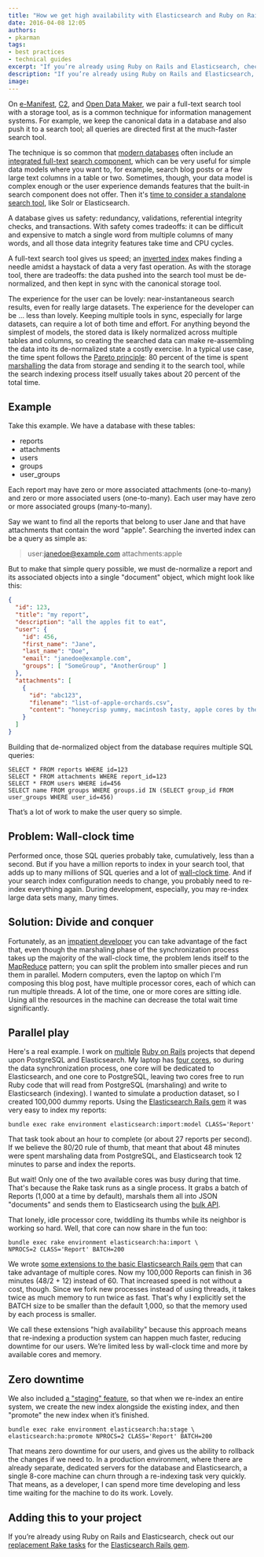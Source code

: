 ```yaml
---
title: "How we get high availability with Elasticsearch and Ruby on Rails"
date: 2016-04-08 12:05
authors:
- pkarman
tags:
- best practices
- technical guides
excerpt: "If you’re already using Ruby on Rails and Elasticsearch, check out our replacement Rake tasks for the Elasticsearch Rails gem."
description: "If you’re already using Ruby on Rails and Elasticsearch, check out our replacement Rake tasks for the Elasticsearch Rails gem."
image:
---
```


On [e-Manifest](https://github.com/18F/e-manifest),
[C2](https://github.com/18F/C2), and [Open Data
Maker](https://github.com/18F/open-data-maker), we pair a full-text
search tool with a storage tool, as is a common technique for
information management systems. For example, we keep the canonical data
in a database and also push it to a search tool; all queries are
directed first at the much-faster search tool.

The technique is so common that [modern
databases](http://www.postgresql.org/docs/current/static/textsearch.html)
often include an [integrated
full-text](http://dev.mysql.com/doc/refman/5.7/en/fulltext-natural-language.html)
[search component](https://www.sqlite.org/fts5.html), which can be
very useful for simple data models where you want to, for example,
search blog posts or a few large text columns in a table or two.
Sometimes, though, your data model is complex enough or the user
experience demands features that the built-in search component does not
offer. Then it's [time to consider a standalone search
tool](https://github.com/18F/C2/issues/865), like Solr or Elasticsearch.

A database gives us safety: redundancy, validations, referential
integrity checks, and transactions. With safety comes tradeoffs: it can
be difficult and expensive to match a single word from multiple columns
of many words, and all those data integrity features take time and CPU
cycles.

A full-text search tool gives us speed; an [inverted
index](https://en.wikipedia.org/wiki/Inverted_index) makes finding a
needle amidst a haystack of data a very fast operation. As with the
storage tool, there are tradeoffs: the data pushed into the search tool
must be de-normalized, and then kept in sync with the canonical storage
tool.

The experience for the user can be lovely: near-instantaneous search
results, even for really large datasets. The experience for the
developer can be ... less than lovely. Keeping multiple tools in sync,
especially for large datasets, can require a lot of both time and
effort. For anything beyond the simplest of models, the stored data is
likely normalized across multiple tables and columns, so creating the
searched data can make re-assembling the data into its de-normalized
state a costly exercise. In a typical use case, the time spent follows
the [Pareto
principle](https://en.wikipedia.org/wiki/Pareto_principle): 80 percent
of the time is spent
[marshalling](https://en.wikipedia.org/wiki/Marshalling_(computer_science))
the data from storage and sending it to the search tool, while the
search indexing process itself usually takes about 20 percent of the
total time.

Example
-------

Take this example. We have a database with these tables:

-   reports
-   attachments
-   users
-   groups
-   user_groups

Each report may have zero or more associated attachments (one-to-many)
and zero or more associated users (one-to-many). Each user may have zero
or more associated groups (many-to-many).

Say we want to find all the reports that belong to user Jane and that
have attachments that contain the word "apple". Searching the inverted
index can be a query as simple as:

> user:janedoe@example.com attachments:apple

But to make that simple query possible, we must de-normalize a report
and its associated objects into a single "document" object, which might
look like this:

```json
{
  "id": 123,
  "title": "my report",
  "description": "all the apples fit to eat",
  "user": {
    "id": 456,
    "first_name": "Jane",
    "last_name": "Doe",
    "email": "janedoe@example.com",
    "groups": [ "SomeGroup", "AnotherGroup" ]
  },
  "attachments": [
    {
      "id": "abc123",
      "filename": "list-of-apple-orchards.csv",
      "content": "honeycrisp yummy, macintosh tasty, apple cores by the bushel"
    }
  ]
}
```

Building that de-normalized object from the database requires multiple
SQL queries:

```
SELECT * FROM reports WHERE id=123
SELECT * FROM attachments WHERE report_id=123
SELECT * FROM users WHERE id=456
SELECT name FROM groups WHERE groups.id IN (SELECT group_id FROM user_groups WHERE user_id=456)
```

That’s a lot of work to make the user query so simple.

Problem: Wall-clock time
------------------------

Performed once, those SQL queries probably take, cumulatively, less than
a second. But if you have a million reports to index in your search
tool, that adds up to many millions of SQL queries and a lot of
[wall-clock time](https://en.wikipedia.org/wiki/Wall-clock_time). And
if your search index configuration needs to change, you probably need to
re-index everything again. During development, especially, you may
re-index large data sets many, many times.

Solution: Divide and conquer
----------------------------

Fortunately, as an [impatient developer](http://threevirtues.com/) you
can take advantage of the fact that, even though the marshaling phase of
the synchronization process takes up the majority of the wall-clock
time, the problem lends itself to the
[MapReduce](https://en.wikipedia.org/wiki/MapReduce) pattern; you can
split the problem into smaller pieces and run them in parallel. Modern
computers, even the laptop on which I'm composing this blog post, have
multiple processor cores, each of which can run multiple threads. A lot
of the time, one or more cores are sitting idle. Using all the resources
in the machine can decrease the total wait time significantly.

Parallel play
-------------

Here's a real example. I work on
[multiple](https://github.com/18F/e-manifest) [Ruby on
Rails](https://github.com/18F/C2) projects that depend upon PostgreSQL
and Elasticsearch. My laptop has [four
cores](http://stackoverflow.com/a/1715612), so during the data
synchronization process, one core will be dedicated to Elasticsearch,
and one core to PostgreSQL, leaving two cores free to run Ruby code that
will read from PostgreSQL (marshaling) and write to Elasticsearch
(indexing). I wanted to simulate a production dataset, so I created
100,000 dummy reports. Using the [Elasticsearch Rails
gem](https://github.com/elastic/elasticsearch-rails) it was very easy
to index my reports:

```
bundle exec rake environment elasticsearch:import:model CLASS='Report'
```

That task took about an hour to complete (or about 27 reports per
second). If we believe the 80/20 rule of thumb, that meant that about 48
minutes were spent marshaling data from PostgreSQL, and Elasticsearch
took 12 minutes to parse and index the reports.

But wait! Only one of the two available cores was busy during that time.
That's because the Rake task runs as a single process. It grabs a batch
of Reports (1,000 at a time by default), marshals them all into JSON
"documents" and sends them to Elasticsearch using the [bulk
API](https://www.elastic.co/guide/en/elasticsearch/reference/current/docs-bulk.html).

That lonely, idle processor core, twiddling its thumbs while its
neighbor is working so hard. Well, that core can now share in the fun
too:

```
bundle exec rake environment elasticsearch:ha:import \
NPROCS=2 CLASS='Report' BATCH=200
```

We wrote [some extensions to the basic Elasticsearch Rails
gem](https://github.com/18F/elasticsearch-rails-ha-gem) that can take
advantage of multiple cores. Now my 100,000 Reports can finish in 36
minutes (48/2 + 12) instead of 60. That increased speed is not without a
cost, though. Since we fork new processes instead of using threads, it
takes twice as much memory to run twice as fast. That's why I explicitly
set the BATCH size to be smaller than the default 1,000, so that the
memory used by each process is smaller.

We call these extensions "high availability" because this approach means
that re-indexing a production system can happen much faster, reducing
downtime for our users. We’re limited less by wall-clock time and more
by available cores and memory.

Zero downtime
-------------

We also included [a "staging"
feature](https://github.com/18F/elasticsearch-indexstager-gem), so that
when we re-index an entire system, we create the new index alongside the
existing index, and then "promote" the new index when it’s finished.

```
bundle exec rake environment elasticsearch:ha:stage \
elasticsearch:ha:promote NPROCS=2 CLASS='Report' BATCH=200
```

That means zero downtime for our users, and gives us the ability to
rollback the changes if we need to. In a production environment, where
there are already separate, dedicated servers for the database and
Elasticsearch, a single 8-core machine can churn through a re-indexing
task very quickly. That means, as a developer, I can spend more time
developing and less time waiting for the machine to do its work. Lovely.

Adding this to your project
---------------------------

If you’re already using Ruby on Rails and Elasticsearch, check out our
[replacement Rake
tasks](https://github.com/18F/elasticsearch-rails-ha-gem) for the
[Elasticsearch Rails
gem](https://github.com/elastic/elasticsearch-rails).
